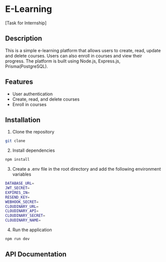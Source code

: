 # E-Learning
[Task for Internship]
## Description
This is a simple e-learning platform that allows users to create, read, update and delete courses. Users can also enroll in courses and view their progress. The platform is built using Node.js, Express.js, Prisma(PostgreSQL).
## Features
- User authentication
- Create, read, and delete courses
- Enroll in courses

## Installation
1. Clone the repository
```bash
git clone
```
2. Install dependencies
```bash
npm install
```
3. Create a .env file in the root directory and add the following environment variables
```bash
DATABASE_URL=
JWT_SECRET=
EXPIRES_IN= 
RESEND_KEY= 
WEBHOOK_SECRET=
CLOUDINARY_URL=
CLOUDINARY_API=
CLOUDINARY_SECRET=
CLOUDINARY_NAME=

```

4. Run the application
```bash
npm run dev
```
## API Documentation






